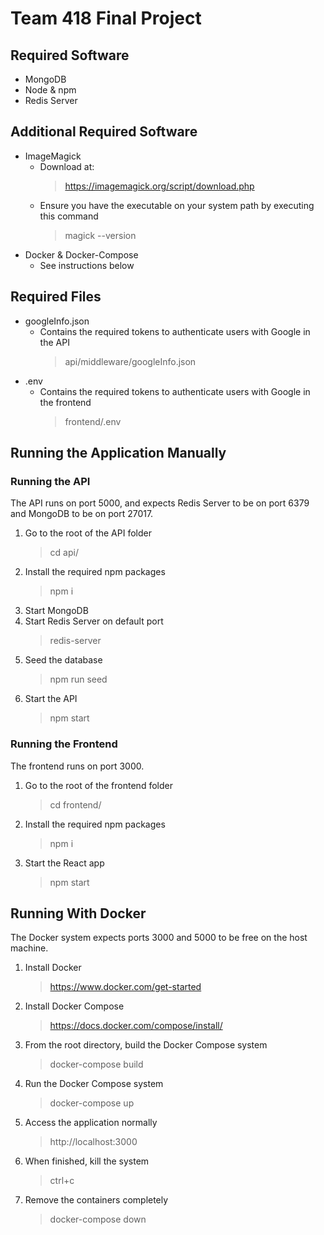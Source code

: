 # Team 418 Final Project

## Required Software
- MongoDB
- Node & npm
- Redis Server
## Additional Required Software
- ImageMagick
  - Download at:
    >https://imagemagick.org/script/download.php
  - Ensure you have the executable on your system path by executing this command
    > magick --version
- Docker & Docker-Compose
  - See instructions below

## Required Files
- googleInfo.json
    - Contains the required tokens to authenticate users with Google in the API
        > api/middleware/googleInfo.json
- .env
    - Contains the required tokens to authenticate users with Google in the frontend
        > frontend/.env

## Running the Application Manually
### Running the API
The API runs on port 5000, and expects Redis Server to be on port 6379 and MongoDB to be on port 27017.
1. Go to the root of the API folder
    > cd api/
2. Install the required npm packages
    > npm i
3. Start MongoDB
4. Start Redis Server on default port
    > redis-server
5. Seed the database
    > npm run seed
6. Start the API
    > npm start
### Running the Frontend
The frontend runs on port 3000.
1. Go to the root of the frontend folder
    > cd frontend/
2. Install the required npm packages
    > npm i
3. Start the React app
    > npm start
## Running With Docker
The Docker system expects ports 3000 and 5000 to be free on the host machine.
1. Install Docker  
    >https://www.docker.com/get-started
2. Install Docker Compose
    >https://docs.docker.com/compose/install/
3. From the root directory, build the Docker Compose system
    >docker-compose build
4. Run the Docker Compose system
    >docker-compose up
5. Access the application normally
    >http://localhost:3000
6. When finished, kill the system
    >ctrl+c
7. Remove the containers completely
    >docker-compose down

